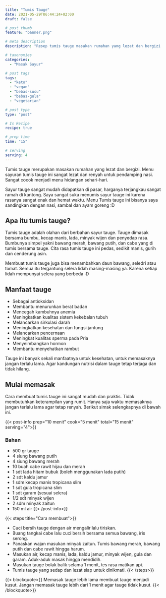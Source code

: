 ```yaml
---
title: "Tumis Tauge"
date: 2021-05-29T06:44:24+02:00
draft: false

# post thumb
feature: "banner.png"

# meta description
description: "Resep tumis tauge masakan rumahan yang lezat dan bergizi. Cara membuatnya mudah tidak membutuhkan waktu yang lama. Baca selengkapnya disini untuk mempelajarinya."

# taxonomies
categories:
  - "Masak Sayur"

# post tags
tags:
  - "keto"
  - "vegan"
  - "bebas-susu"
  - "bebas-gula"
  - "vegetarian"

# post type
type: "post"

# Is Recipe
recipe: true

# prep time
time: "15"

# serving
serving: 4
---
```


Tumis tauge merupakan masakan rumahan yang lezat dan bergizi. Menu sayuran tumis tauge ini sangat lezat dan renyah untuk pendamping nasi. Sangat cocok menjadi menu hidangan sehari-hari.

Sayur tauge sangat mudah didapatkan di pasar, harganya terjangkau sangat ramah di kantong. Saya sangat suka menumis sayur tauge ini karena rasanya sangat enak dan hemat waktu. Menu Tumis tauge ini bisanya saya sandingkan dengan nasi, sambal dan ayam goreng :D

## Apa itu tumis tauge?

Tumis tauge adalah olahan dari berbahan sayur tauge. Tauge dimasak bersama bumbu, kecap manis, lada, minyak wijen dan penyedap rasa. Bumbunya simpel yakni bawang merah, bawang putih, dan cabe yang di tumis bersama tauge. Cita rasa tumis tauge ini pedas, sedikit manis, gurih dan cenderung asin.

Membuat tumis tauge juga bisa menambahkan daun bawang, seledri atau tomat. Semua itu tergantung selera lidah masing-masing ya. Karena setiap lidah mempunyai selera yang berbeda :D

## Manfaat tauge

-   Sebagai antioksidan
-   Membantu menurunkan berat badan
-   Mencegah kambuhnya anemia
-   Meningkatkan kualitas sistem kekebalan tubuh
-   Melancarkan sirkulasi darah
-   Meningkatkan kesehatan dan fungsi jantung
-   Melancarkan pencernaan
-   Meningkat kualitas sperma pada Pria
-   Menyeimbangkan hormon
-   Membantu menyehatkan rambut

Tauge ini banyak sekali manfaatnya untuk kesehatan, untuk memasaknya jangan terlalu lama. Agar kandungan nutrisi dalam tauge tetap terjaga dan tidak hilang.

## Mulai memasak

Cara membuat tumis tauge ini sangat mudah dan praktis. Tidak membutuhkan keterampilan yang rumit. Hanya saja waktu memasaknya jangan terlalu lama agar tetap renyah. Berikut simak selengkapnya di bawah ini.

 {{< post-info prep="10 menit" cook="5 menit" total="15 menit" serving="4">}}

### Bahan

-   500 gr tauge
-   4 siung bawang putih
-   4 siung bawang merah
-   10 buah cabe rawit hijau dan merah
-   1 sdt lada hitam bubuk (boleh menggunakan lada putih)
-   2 sdt kaldu jamur
-   1 sdm kecap manis tropicana slim
-   1 sdt gula tropicana slim
-   1 sdt garam (sesuai selera)
-   1/2 sdt minyak wijen
-   2 sdm minyak zaitun
-   150 ml air
{{< /post-info>}}

{{< steps title="Cara membuat">}}
-   Cuci bersih tauge dengan air mengalir lalu tiriskan.
-   Buang tangkai cabe lalu cuci bersih bersama semua bawang, iris serong.
-   Panaskan wajan masukan minyak zaitun. Tumis bawang merah, bawang putih dan cabe rawit hingga harum.
-   Masukan air, kecap manis, lada, kaldu jamur, minyak wijen, gula dan garam. Aduk-aduk masak hingga mendidih.
-   Masukan tauge bolak balik selama 1 menit, tes rasa matikan api.
-   Tumis tauge yang sedap dan lezat siap untuk dinikmati.
{{< /steps>}}

{{< blockquote>}}
Memasak tauge lebih lama membuat tauge menjadi kusut. Jangan memasak tauge lebih dari 1 menit agar tauge tidak kusut.
{{< /blockquote>}}